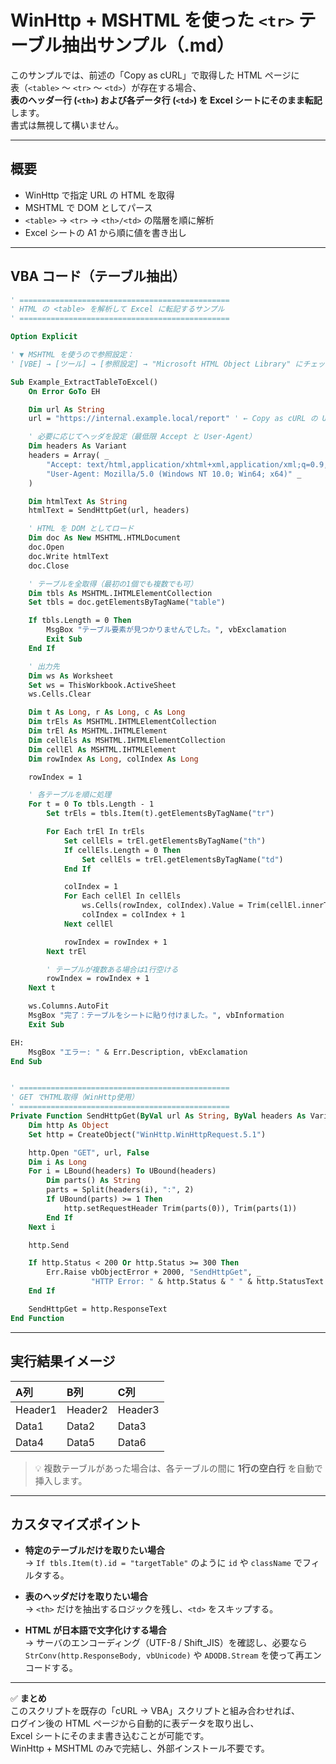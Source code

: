 # WinHttp + MSHTML を使った `<tr>` テーブル抽出サンプル（.md）

このサンプルでは、前述の「Copy as cURL」で取得した HTML ページに  
表（`<table>` ～ `<tr>` ～ `<td>`）が存在する場合、  
**表のヘッダー行 (`<th>`) および各データ行 (`<td>`) を Excel シートにそのまま転記** します。  
書式は無視して構いません。  

---

## 概要
- WinHttp で指定 URL の HTML を取得  
- MSHTML で DOM としてパース  
- `<table>` → `<tr>` → `<th>/<td>` の階層を順に解析  
- Excel シートの A1 から順に値を書き出し  

---

## VBA コード（テーブル抽出）

```vb
' ===============================================
' HTML の <table> を解析して Excel に転記するサンプル
' ===============================================

Option Explicit

' ▼ MSHTML を使うので参照設定：
' [VBE] → [ツール] → [参照設定] → "Microsoft HTML Object Library" にチェック

Sub Example_ExtractTableToExcel()
    On Error GoTo EH

    Dim url As String
    url = "https://internal.example.local/report" ' ← Copy as cURL の URL に差し替え

    ' 必要に応じてヘッダを設定（最低限 Accept と User-Agent）
    Dim headers As Variant
    headers = Array( _
        "Accept: text/html,application/xhtml+xml,application/xml;q=0.9,*/*;q=0.8", _
        "User-Agent: Mozilla/5.0 (Windows NT 10.0; Win64; x64)" _
    )

    Dim htmlText As String
    htmlText = SendHttpGet(url, headers)

    ' HTML を DOM としてロード
    Dim doc As New MSHTML.HTMLDocument
    doc.Open
    doc.Write htmlText
    doc.Close

    ' テーブルを全取得（最初の1個でも複数でも可）
    Dim tbls As MSHTML.IHTMLElementCollection
    Set tbls = doc.getElementsByTagName("table")

    If tbls.Length = 0 Then
        MsgBox "テーブル要素が見つかりませんでした。", vbExclamation
        Exit Sub
    End If

    ' 出力先
    Dim ws As Worksheet
    Set ws = ThisWorkbook.ActiveSheet
    ws.Cells.Clear

    Dim t As Long, r As Long, c As Long
    Dim trEls As MSHTML.IHTMLElementCollection
    Dim trEl As MSHTML.IHTMLElement
    Dim cellEls As MSHTML.IHTMLElementCollection
    Dim cellEl As MSHTML.IHTMLElement
    Dim rowIndex As Long, colIndex As Long

    rowIndex = 1

    ' 各テーブルを順に処理
    For t = 0 To tbls.Length - 1
        Set trEls = tbls.Item(t).getElementsByTagName("tr")

        For Each trEl In trEls
            Set cellEls = trEl.getElementsByTagName("th")
            If cellEls.Length = 0 Then
                Set cellEls = trEl.getElementsByTagName("td")
            End If

            colIndex = 1
            For Each cellEl In cellEls
                ws.Cells(rowIndex, colIndex).Value = Trim(cellEl.innerText)
                colIndex = colIndex + 1
            Next cellEl

            rowIndex = rowIndex + 1
        Next trEl

        ' テーブルが複数ある場合は1行空ける
        rowIndex = rowIndex + 1
    Next t

    ws.Columns.AutoFit
    MsgBox "完了：テーブルをシートに貼り付けました。", vbInformation
    Exit Sub

EH:
    MsgBox "エラー: " & Err.Description, vbExclamation
End Sub


' ===============================================
' GET でHTML取得（WinHttp使用）
' ===============================================
Private Function SendHttpGet(ByVal url As String, ByVal headers As Variant) As String
    Dim http As Object
    Set http = CreateObject("WinHttp.WinHttpRequest.5.1")

    http.Open "GET", url, False
    Dim i As Long
    For i = LBound(headers) To UBound(headers)
        Dim parts() As String
        parts = Split(headers(i), ":", 2)
        If UBound(parts) >= 1 Then
            http.setRequestHeader Trim(parts(0)), Trim(parts(1))
        End If
    Next i

    http.Send

    If http.Status < 200 Or http.Status >= 300 Then
        Err.Raise vbObjectError + 2000, "SendHttpGet", _
                  "HTTP Error: " & http.Status & " " & http.StatusText
    End If

    SendHttpGet = http.ResponseText
End Function
```

---

## 実行結果イメージ

| A列 | B列 | C列 |  
|:----|:----|:----|  
| Header1 | Header2 | Header3 |  
| Data1 | Data2 | Data3 |  
| Data4 | Data5 | Data6 |  

> 💡 複数テーブルがあった場合は、各テーブルの間に **1行の空白行** を自動で挿入します。

---

## カスタマイズポイント

- **特定のテーブルだけを取りたい場合**  
  → `If tbls.Item(t).id = "targetTable"` のように `id` や `className` でフィルタする。  

- **表のヘッダだけを取りたい場合**  
  → `<th>` だけを抽出するロジックを残し、`<td>` をスキップする。  

- **HTML が日本語で文字化けする場合**  
  → サーバのエンコーディング（UTF-8 / Shift_JIS）を確認し、必要なら  
  `StrConv(http.ResponseBody, vbUnicode)` や `ADODB.Stream` を使って再エンコードする。  

---

✅ **まとめ**  
このスクリプトを既存の「cURL → VBA」スクリプトと組み合わせれば、  
ログイン後の HTML ページから自動的に表データを取り出し、  
Excel シートにそのまま書き込むことが可能です。  
WinHttp + MSHTML のみで完結し、外部インストール不要です。